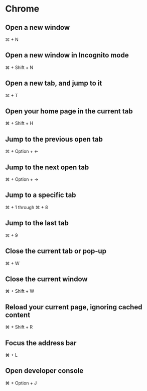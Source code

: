 # Chrome

## Open a new window

⌘ + N

## Open a new window in Incognito mode

⌘ + Shift + N

## Open a new tab, and jump to it

⌘ + T

## Open your home page in the current tab

⌘ + Shift + H

## Jump to the previous open tab

⌘ + Option + ←

## Jump to the next open tab

⌘ + Option + →

## Jump to a specific tab

⌘ + 1 through ⌘ + 8

## Jump to the last tab

⌘ + 9

## Close the current tab or pop-up

⌘ + W

## Close the current window

⌘ + Shift + W

## Reload your current page, ignoring cached content

⌘ + Shift + R

## Focus the address bar

⌘ + L

## Open developer console

⌘ + Option + J
